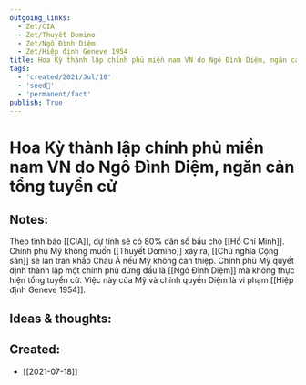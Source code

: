 ```yaml
---
outgoing_links:
  - Zet/CIA
  - Zet/Thuyết Domino
  - Zet/Ngô Đình Diệm
  - Zet/Hiệp định Geneve 1954
title: Hoa Kỳ thành lập chính phủ miền nam VN do Ngô Đình Diệm, ngăn cản tổng tuyển cử
tags:
  - 'created/2021/Jul/18'
  - 'seed🥜'
  - 'permanent/fact'
publish: True
---
```

# Hoa Kỳ thành lập chính phủ miền nam VN do Ngô Đình Diệm, ngăn cản tổng tuyển cử

## Notes:
Theo tình báo [[CIA]], dự tính sẽ có 80% dân số bầu cho [[Hồ Chí Minh]]. Chính phủ Mỹ không muốn [[Thuyết Domino]] xảy ra, [[Chủ nghĩa Cộng sản]] sẽ lan tràn khắp Châu Á nếu Mỹ không can thiệp. Chính phủ Mỹ quyết định thành lập một chính phủ đứng đầu là [[Ngô Đình Diệm]] mà không thực hiện tổng tuyển cử. Việc này của Mỹ và chính quyền Diệm là vi phạm [[Hiệp định Geneve 1954]].

## Ideas & thoughts:
## Created:
- [[2021-07-18]]
